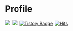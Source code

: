 # Profile

<img src="https://img.shields.io/badge/clsung7911@gmail.com-EA4335?style=flat-square&logo=Gmail&logoColor=white"/>&nbsp;
<img src="https://img.shields.io/badge/clsung-0A66C2?style=flat-square&logo=LinkedIn&logoColor=white"/>&nbsp;
[![Tistory Badge](https://img.shields.io/badge/Tech%20Blog-555263?style=flat&logoColor=white)](https://clsung.tistory.com/)&nbsp;
[![Hits](https://hits.seeyoufarm.com/api/count/incr/badge.svg?url=https%3A%2F%2Fgithub.com%2Fclsung7911&count_bg=%23EB8B10&title_bg=%23684327&icon=&icon_color=%23E7E7E7&title=VISIT&edge_flat=false)](https://github.com/clsung7911)


<!--
**clsung7911/clsung7911** is a ✨ _special_ ✨ repository because its `README.md` (this file) appears on your GitHub profile.

Here are some ideas to get you started:

- 🔭 I’m currently working on ...
- 🌱 I’m currently learning ...
- 👯 I’m looking to collaborate on ...
- 🤔 I’m looking for help with ...
- 💬 Ask me about ...
- 📫 How to reach me: ...
- 😄 Pronouns: ...
- ⚡ Fun fact: ...
-->
